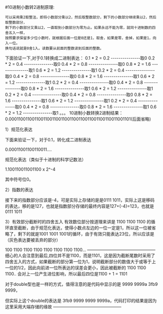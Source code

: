 #10进制小数转2进制原理:
```
可以采用乘2取整法，即将小数部分乘以2，然后取整数部分，剩下的小数部分继续乘以2，然后取整数部分，
剩下的小数部分又乘以2，一直取到小数部分为零为止。如果永远不能为零，就同十进制数的四舍五入一样，
按照要求保留多少位小数时，就根据后面一位是0还是1，取舍，如果是零，舍掉，如果是1，向入一位。
换句话说就是0舍1入。读数要从前面的整数读到后面的整数。
```

下面验证一下,对于0.1转换成二进制表达：
0.1 * 2 = 0.2  ---------------取0
0.2 * 2 = 0.4  ---------------取0
0.4 * 2 = 0.8  ---------------取0
0.8 * 2 = 1.6  ---------------取1
0.6 * 2 = 1.2  ---------------取1
0.2 * 2 = 0.4  ---------------取0
0.4 * 2 = 0.8  ---------------取0
0.8 * 2 = 1.6  ---------------取1
0.6 * 2 = 1.2  ---------------取1
0.2 * 2 = 0.4  ---------------取0
0.4 * 2 = 0.8  ---------------取0
0.8 * 2 = 1.6  ---------------取1
0.6 * 2 = 1.2  ---------------取1
0.2 * 2 = 0.4  ---------------取0
0.4 * 2 = 0.8  ---------------取0
0.8 * 2 = 1.6  ---------------取1
0.6 * 2 = 1.2  ---------------取1
0.2 * 2 = 0.4  ---------------取0
0.4 * 2 = 0.8  ---------------取0
0.8 * 2 = 1.6  ---------------取1
0.6 * 2 = 1.2  ---------------取1
。。。
10进制小数转换2进制结果：0.0001100110011001100110011001100110011001100110011001101(后面省略)



1）规范化表达

下面来验证一下，对于0.1，转化成二进制表达

0.00011001100110011....

规范化表达（类似于十进制的科学记数法）

1.100110011001100 x 2^-4

其中符号位0。

2）指数的表达

接下来的指数部分应该是-4，可是实际上存储的是是0111 1011，实际上这是移码的表达，移的是127，也就是指数部分存储的最终内容是127+(-4)=123，也就是0111 1011

3）有效部分截断时的四舍五入
有效数位部分按道理来讲是 1100 1100 1100 的循环直至截断，由于规范化表达，使得小数点左边的一位一定是1，所以这一位被省略了，剩下的就是1001 1001 1001的循环，由于有效只能表达23位，所以应该是（灰色表达要被丢弃的部分）

100 1100 1100 1100 1100 1100 1100 1100...
————————————————
细心的人会注意到最后,四位并不是1100，而是1101，这是因为截断尾数时采用了四舍五入的方式，如果截断的部分第一位为1，说明截断部分的数值大于或等于上一位的1/2，因此向前进一位所表达的误差会更小，因此被截断的 1100 1100 1100.. 会对上一位产生进位影响，所以最后四位是1100 + 1 = 1101

对于double型也是一样的方式，值得注意的是代码中显示的是 9999 9999a 3fb9 9999，

但实际上这个double的表达是 3fb9 9999 9999 9999a，代码打印的结果是因为这里采用大端存储的缘故
————————————————
